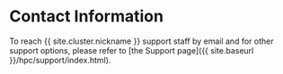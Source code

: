 # Contact Information

To reach {{ site.cluster.nickname }} support staff by email and for other support options, please refer to [the Support page]({{ site.baseurl }}/hpc/support/index.html).

